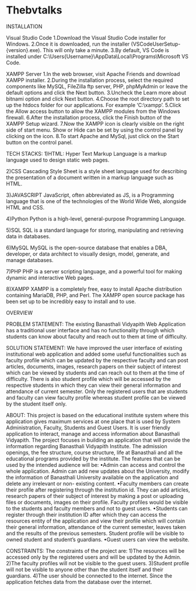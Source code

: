 # Thebvtalks
INSTALLATION

Visual Studio Code
1.Download the Visual Studio Code installer for Windows.
2.Once it is downloaded, run the installer (VSCodeUserSetup-{version}.exe). This will only take a minute.
3.By default, VS Code is installed under C:\Users\{Username}\AppData\Local\Programs\Microsoft VS Code.

XAMPP Server
1.In the web browser, visit Apache Friends and download XAMPP installer.
2.During the installation process, select the required components like MySQL, FileZilla ftp server, PHP, phpMyAdmin or leave the default options and click the Next button. 
3.Uncheck the Learn more about bitnami option and click Next button.
4.Choose the root directory path to set up the htdocs folder for our applications. For example ‘C:\xampp’.
5.Click the Allow access button to allow the XAMPP modules from the Windows firewall.
6.After the installation process, click the Finish button of the XAMPP Setup wizard.
7.Now the XAMPP icon is clearly visible on the right side of start menu. Show or Hide can be set by using the control panel by clicking on the icon.
8.To start Apache and MySql, just click on the Start button on the control panel.


TECH STACKS:
1)HTML:
  Hyper Text Markup Language is a markup language used to design static web pages.

2)CSS
  Cascading Style Sheet is a style sheet language used for describing the presentation of a document written in a markup language such as HTML.  

3)JAVASCRIPT
  JavaScript, often abbreviated as JS, is a Programming language that is one of the technologies of the World Wide Web, alongside HTML and CSS.

4)Python
  Python is a high-level, general-purpose Programming Language. 

5)SQL
  SQL is a standard language for storing, manipulating and retrieving data in databases. 

6)MySQL
  MySQL is the open-source database that enables a DBA, developer, or data architect to visually design, model, generate, and manage databases. 

7)PHP
  PHP is a server scripting language, and a powerful tool for making dynamic and interactive Web pages.

8)XAMPP
  XAMPP is a completely free, easy to install Apache distribution containing MariaDB, PHP, and Perl. The XAMPP open source package has been set up to be
 incredibly easy to install and to use.


OVERVIEW

PROBLEM STATEMENT:
The existing Banasthali Vidyapith Web Application has a traditional user interface and has no functionality through which students can know about faculty 
and reach out to them at time of difficulty.

SOLUTION STATEMENT:
We have improved the user interface of existing institutional web application and added some useful functionalities such as faculty profile which can be 
updated by the respective faculty and can post articles, documents, images, research papers on their subject of interest which can be viewed by students 
and can reach out to them at the time of difficulty.
There is also student profile which will be accessed by the respective students in which they can view their general information and attendance of current 
semester.
Only the registered users that are students and faculty can view faculty profile whereas student profile can be viewed by the student itself only.

ABOUT:
This project is based on the educational institute system where this application gives maximum services at one place that is used by System Administration, Faculty, Students and Guest Users. It is user friendly application to interact, manage and access information about Banasthali Vidyapith.
The project focuses in building an application that will provide the information regarding Banasthali Vidyapith Institute. The admission openings, the fee structure, course structure, life at Banasthali and all the educational programs provided by the institute.
The features that can be used by the intended audience will be:
•Admin can access and control the whole application. Admin can add new updates about the University, modify the information of Banasthali University available on the application and delete any irrelevant or non- existing content.
•Faculty members can create their profile after registering through the institution id. They can add articles, research papers of their subject of interest by making a post or uploading files or documents, images on their profile. Faculty profiles would be visible to the students and faculty members and not to guest users.
•Students can register through their institution ID after which they can access the resources entity of the application and view their profile which will contain their general information, attendance of the current semester, leaves taken and the results of the previous semesters. Student profile will be visible to owned student and student’s guardians.
•Guest users can view the website.


CONSTRAINTS:
The constraints of the project are:
1)The resources will be accessed only by the registered users and will be updated by the Admin.  
2)The faculty profiles will not be visible to the guest users. 
3)Student profile will not be visible to anyone other than the student itself and their guardians.
4)The user should be connected to the internet. Since the application fetches data from the database over the internet.




